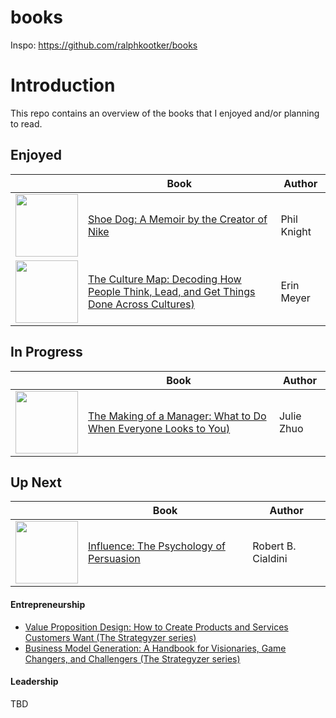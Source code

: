 # books
Inspo: https://github.com/ralphkootker/books


# Introduction
This repo contains an overview of the books that I enjoyed and/or planning to read.


## Enjoyed
|            | Book        | Author      |
|------------|-------------|-------------|
| <img src="https://m.media-amazon.com/images/I/51SGjt9pPlL.jpg" width="100"> |[Shoe Dog: A Memoir by the Creator of Nike](https://www.amazon.com/Shoe-Dog-Phil-Knight-audiobook/dp/B01CRJA470/) | Phil Knight 
| <img src="https://images-na.ssl-images-amazon.com/images/I/517I4AfWPoL._SX331_BO1,204,203,200_.jpg" width="100"> |[The Culture Map: Decoding How People Think, Lead, and Get Things Done Across Cultures)](https://www.bol.com/nl/f/the-culture-map/9200000025775143/) | Erin Meyer


## In Progress
|            | Book        | Author      |
|------------|-------------|-------------|
| <img src="https://images-na.ssl-images-amazon.com/images/I/41SKhBKxy9L._SX329_BO1,204,203,200_.jpg" width="100"> |[The Making of a Manager: What to Do When Everyone Looks to You)](https://www.bol.com/nl/p/the-making-of-a-manager/9200000090281166/?s2a=#productTitle) | Julie Zhuo

## Up Next 
|            | Book        | Author      |
|------------|-------------|-------------|
| <img src="https://m.media-amazon.com/images/I/51K-iHvDHNL.jpg" width="100"> |[Influence: The Psychology of Persuasion](https://www.amazon.com/Influence-Robert-B-Cialdini-audiobook/dp/B01KWAPHAK/) | Robert B. Cialdini


#### Entrepreneurship
* [Value Proposition Design: How to Create Products and Services Customers Want (The Strategyzer series)](https://www.amazon.com/Value-Proposition-Design-Customers-Strategyzer/dp/1118968050)
* [Business Model Generation: A Handbook for Visionaries, Game Changers, and Challengers (The Strategyzer series)](https://www.amazon.com/Business-Model-Generation-Visionaries-Challengers/dp/0470876417/)

#### Leadership
TBD
